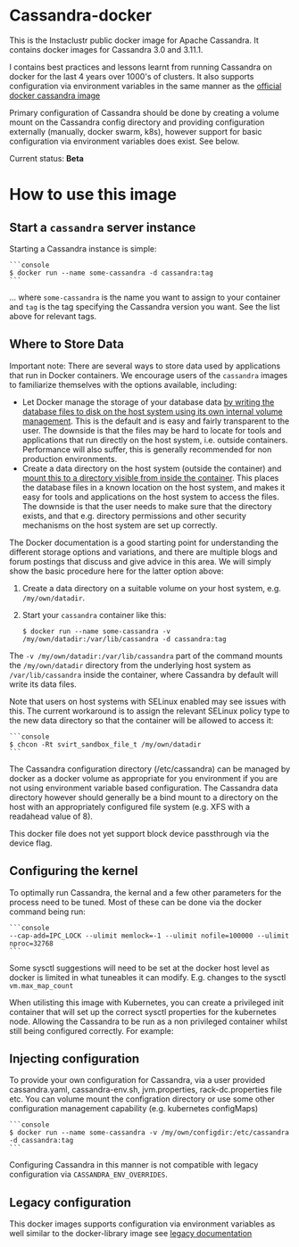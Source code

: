 # Cassandra-docker

This is the Instaclustr public docker image for Apache Cassandra. 
It contains docker images for Cassandra 3.0 and 3.11.1. 

I contains best practices and lessons learnt from running Cassandra on docker for the last 4 years over 1000's of clusters. 
It also supports configuration via environment variables in the same manner as the [official docker cassandra image](https://hub.docker.com/_/cassandra/)

Primary configuration of Cassandra should be done by creating a volume mount on the Cassandra config
directory and providing configuration externally (manually, docker swarm, k8s), however support for
basic configuration via environment variables does exist. See below. 

Current status: __Beta__

# How to use this image

## Start a `cassandra` server instance

Starting a Cassandra instance is simple:

    ```console
    $ docker run --name some-cassandra -d cassandra:tag
    ```

... where `some-cassandra` is the name you want to assign to your container and `tag` is the tag specifying the Cassandra version you want. See the list above for relevant tags.

## Where to Store Data

Important note: There are several ways to store data used by applications that run in Docker containers. We encourage users of the `cassandra` images to familiarize themselves with the options available, including:

-	Let Docker manage the storage of your database data [by writing the database files to disk on the host system using its own internal volume management](https://docs.docker.com/engine/tutorials/dockervolumes/#adding-a-data-volume). This is the default and is easy and fairly transparent to the user. The downside is that the files may be hard to locate for tools and applications that run directly on the host system, i.e. outside containers. Performance will also suffer, this is generally recommended for non production environments. 
-	Create a data directory on the host system (outside the container) and [mount this to a directory visible from inside the container](https://docs.docker.com/engine/tutorials/dockervolumes/#mount-a-host-directory-as-a-data-volume). This places the database files in a known location on the host system, and makes it easy for tools and applications on the host system to access the files. The downside is that the user needs to make sure that the directory exists, and that e.g. directory permissions and other security mechanisms on the host system are set up correctly.

The Docker documentation is a good starting point for understanding the different storage options and variations, and there are multiple blogs and forum postings that discuss and give advice in this area. We will simply show the basic procedure here for the latter option above:

1.	Create a data directory on a suitable volume on your host system, e.g. `/my/own/datadir`.
2.	Start your `cassandra` container like this:

	```console
	$ docker run --name some-cassandra -v /my/own/datadir:/var/lib/cassandra -d cassandra:tag
	```

The `-v /my/own/datadir:/var/lib/cassandra` part of the command mounts the `/my/own/datadir` directory from the underlying host system as `/var/lib/cassandra` inside the container, where Cassandra by default will write its data files.

Note that users on host systems with SELinux enabled may see issues with this. The current workaround is to assign the relevant SELinux policy type to the new data directory so that the container will be allowed to access it:

    ```console
    $ chcon -Rt svirt_sandbox_file_t /my/own/datadir
    ```
    
The Cassandra configuration directory (/etc/cassandra) can be managed by docker as a docker volume as appropriate for you environment if you are not using environment variable based configuration. 
The Cassandra data directory however should generally be a bind mount to a directory on the host with an appropriately configured file system 
(e.g. XFS with a readahead value of 8).

This docker file does not yet support block device passthrough via the device flag.	

## Configuring the kernel
To optimally run Cassandra, the kernal and a few other parameters for the process need to be tuned. Most of these can be done via the docker command being run:

    ```console
    --cap-add=IPC_LOCK --ulimit memlock=-1 --ulimit nofile=100000 --ulimit nproc=32768
    ```

Some sysctl suggestions will need to be set at the docker host level as docker is limited in what tuneables it can modify. 
E.g. changes to the sysctl `vm.max_map_count`

When utilisting this image with Kubernetes, you can create a privileged init container that will set up the correct sysctl properties
for the kubernetes node. Allowing the Cassandra to be run as a non privileged container whilst still being configured correctly. 
For example:


## Injecting configuration
To provide your own configuration for Cassandra, via a user provided cassandra.yaml, cassandra-env.sh, jvm.properties, rack-dc.properties file etc.
You can volume mount the configration directory or use some other configuration management capability (e.g. kubernetes configMaps)

	```console
	$ docker run --name some-cassandra -v /my/own/configdir:/etc/cassandra -d cassandra:tag
	```

Configuring Cassandra in this manner is not compatible with legacy configuration via `CASSANDRA_ENV_OVERRIDES`.

	
## Legacy configuration
This docker images supports configuration via environment variables as well similar to the docker-library image see [legacy documentation](LEGACY.md)